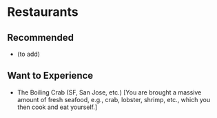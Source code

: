 # Restaurants

## Recommended

- (to add)

## Want to Experience

- The Boiling Crab (SF, San Jose, etc.) [You are brought a massive amount of fresh seafood, e.g., crab, lobster, shrimp, etc., which you then cook and eat yourself.]
